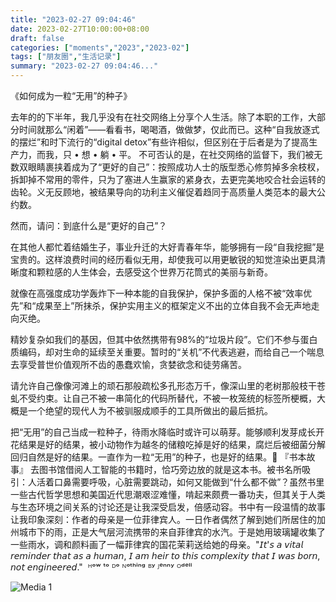 ```yaml
---
title: "2023-02-27 09:04:46"
date: 2023-02-27T10:00:00+08:00
draft: false
categories: ["moments","2023","2023-02"]
tags: ["朋友圈","生活记录"]
summary: "2023-02-27 09:04:46..."
---
```


《如何成为一粒“无用”的种子》

去年的的下半年，我几乎没有在社交网络上分享个人生活。除了本职的工作，大部分时间就那么“闲着”——看看书，喝喝酒，做做梦，仅此而已。这种“自我放逐式的摆烂”和时下流行的“digital detox”有些许相似，但区别在于后者是为了提高生产力，而我，只 • 想 • 躺 • 平。
​
​不可否认的是，在社交网络的监督下，我们被无数双眼睛裹挟着成为了“更好的自己”：按照成功人士的版型悉心修剪掉多余枝杈，拆卸掉不常用的零件，只为了塞进人生赢家的紧身衣，去更完美地咬合社会运转的齿轮。义无反顾地，被结果导向的功利主义催促着趋同于高质量人类范本的最大公约数。

然而，请问：到底什么是“更好的自己”？

在其他人都忙着结婚生子，事业升迁的大好青春年华，能够拥有一段“自我挖掘”是宝贵的。这样浪费时间的经历看似无用，却使我可以用更敏锐的知觉渲染出更具清晰度和颗粒感的人生体会，去感受这个世界万花筒式的美丽与新奇。

就像在高强度成功学轰炸下一种本能的自我保护，保护多面的人格不被“效率优先”和“成果至上”所抹杀，保护实用主义的框架定义不出的立体自我不会无声地走向灭绝。

精妙复杂如我们的基因，但其中依然携带有98%的“垃圾片段”。它们不参与蛋白质编码，却对生命的延续至关重要。暂时的“关机”不代表逃避，而给自己一个喘息去享受普世价值观所不齿的愚蠢欢愉，贪婪欲念和徒劳痛苦。

请允许自己像像河滩上的顽石那般疏松多孔形态万千，像​深山里的老树那般枝干苍虬不受约束。让自己不被一串简化的代码所替代，不被一枚笼统的标签所梗概，大概是一个绝望的现代人为不被驯服成顺手的工具所做出的最后抵抗。

把“无用”的自己当成一粒种子，待雨水降临时或许可以萌芽。能够顺利发芽成长开花结果是好的结果，被小动物作为越冬的储粮吃掉是好的结果，腐烂后被细菌分解回归自然是好的结果。一直作为一粒“无用”的种子，也是好的结果。
​
​📖 『书本故事』
​
​去图书馆借阅人工智能的书籍时，恰巧旁边放的就是这本书。被书名所吸引：人活着口鼻需要呼吸，心脏需要跳动，如何又能做到“什么都不做”？虽然书里一些古代哲学思想和美国近代思潮艰涩难懂，啃起来颇费一番功夫，但其关于人类与生态环境之间关系的讨论还是让我深受启发，倍感动容。
​
​书中有一段温情的故事让我印象深刻：作者的母亲是一位菲律宾人。一日作者偶然了解到她们所居住的加州城市下的雨，正是大气层河流携带的来自菲律宾的水汽。于是她用玻璃罐收集了一些雨水，调和颜料画了一幅菲律宾的国花茉莉送给她的母亲。
​
​"𝘐𝘵'𝘴 𝘢 𝘷𝘪𝘵𝘢𝘭 𝘳𝘦𝘮𝘪𝘯𝘥𝘦𝘳 𝘵𝘩𝘢𝘵 𝘢𝘴 𝘢 𝘩𝘶𝘮𝘢𝘯, 𝘐 𝘢𝘮 𝘩𝘦𝘪𝘳 𝘵𝘰 𝘵𝘩𝘪𝘴 𝘤𝘰𝘮𝘱𝘭𝘦𝘹𝘪𝘵𝘺 𝘵𝘩𝘢𝘵 𝘐 𝘸𝘢𝘴 𝘣𝘰𝘳𝘯, 𝘯𝘰𝘵 𝘦𝘯𝘨𝘪𝘯𝘦𝘦𝘳𝘦𝘥."
​
​ᴴᵒʷ ᵗᵒ ᴰᵒ ᴺᵒᵗʰⁱⁿᵍ
ᴮʸ ᴶᵉⁿⁿʸ ᴼᵈᵉˡˡ

![Media 1](/Moments/photos/2023-02-27/202302270904460.jpg)

